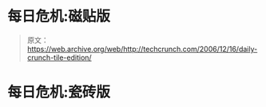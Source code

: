 # 每日危机:磁贴版 

> 原文：<https://web.archive.org/web/http://techcrunch.com/2006/12/16/daily-crunch-tile-edition/>

# 每日危机:瓷砖版